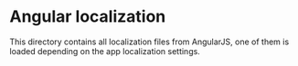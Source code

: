 Angular localization
====================

This directory contains all localization files from AngularJS, one of them is
loaded depending on the app localization settings.
